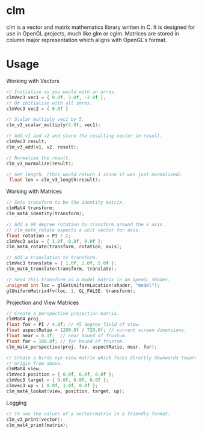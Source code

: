 # clm
clm is a vector and matrix mathematics library written in C. It is designed for 
use in OpenGL projects, much like glm or cglm. Matrices are stored in column major 
representation which aligns with OpenGL's format.

# Usage

Working with Vectors

```c
// Initialise as you would with an array.
clmVec3 vec1 = { 0.0f, 3.0f, -2.0f };
// Or initialise with all zeros.
clmVec3 vec2 = { 0.0f } 

// Scalar multiply vec1 by 5.
clm_v3_scalar_multiply(5.0f, vec1);

// Add v1 and v2 and store the resulting vector in result.
clmVec3 result;
clm_v3_add(v1, v2, result);

// Normalize the result.
clm_v3_normalize(result);

// Get length. (this would return 1 since it was just normalized)
 float len = clm_v3_length(result);
```
Working with Matrices

```c
// Sets transform to be the identity matrix.
clmMat4 transform;
clm_mat4_identity(transform);

// Add a 90 degree rotation to transform around the x axis.
// clm_mat4_rotate expects a unit vector for axis.
float rotation = PI / 2; 
clmVec3 axis = { 1.0f, 0.0f, 0.0f };
clm_mat4_rotate(transform, rotation, axis);

// Add a translation to transform.
clmVec3 translate = { 1.0f, 2.0f, 5.0f };
clm_mat4_translate(transform, translate);

// Send this transform as a model matrix in an OpenGL shader.
unsigned int loc = glGetUniformLocation(shader, "model");
glUniformMatrix4fv(loc, 1, GL_FALSE, transform);
```

Projection and View Matrices

```c
// Create a perspective projection matrix.
clmMat4 proj;
float fov = PI / 4.0f; // 45 degree field of view.
float aspectRatio = 1280.0f / 720.0f; // current screen dimensions.
float near = 0.1f;  // near bound of frustum.
float far = 100.0f; // far bound of frustum.
clm_mat4_perspective(proj, fov, aspectRatio, near, far);

// Create a birds eye view matrix which faces directly downwards towards the 
// origin from above.
clmMat4 view;
clmVec3 position = { 0.0f, 6.0f, 0.0f };
clmVec3 target = { 0.0f, 0.0f, 0.0f };
clmvec3 up = { 0.0f, 1.0f, 0.0f };
clm_mat4_lookat(view, position, target, up);
```

Logging

```c
// To see the values of a vector/matrix in a friendly format.
clm_v3_print(vector);
clm_mat4_print(matrix);
```







